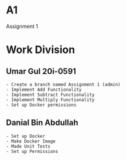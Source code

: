 # A1
Assignment 1

# Work Division
## Umar Gul 20i-0591
    - Create a branch named Assignment 1 (admin)
    - Implement Add Functionality
    - Implement Subtract Functionality
    - Implement Multiply Functionality
    - Set up Docker permissions

## Danial Bin Abdullah
    - Set up Docker
    - Make Docker Image
    - Made Unit Tests
    - Set up Permissions
